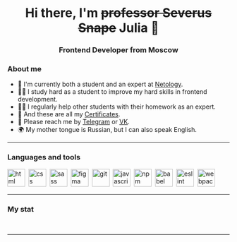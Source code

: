 <div id="header" align="center">
  <h1>Hi there, I'm <del>professor Severus Snape</del> Julia 👋</h1>
  <h3>Frontend Developer from Moscow</h3>
</div>

<!-- <div id="socials" align="center">
  <a href="https://t.me/Severus_Snape_prof">
    <img src="https://img.shields.io/badge/Telegram-blue?style=for-the-badge&logo=telegram&logoColor=white" alt="Telegram">
  </a>
  <a href="https://vk.com/julia_fokanova">
    <img src="https://img.shields.io/badge/Vkontakte-blue?style=for-the-badge&logo=Vk&logoColor=white" alt="Vk">
  </a>
</div> -->

### About me
- 🌱 I'm currently both a student and an expert at [Netology](https://netology.ru).
- 👩‍🎓 I study hard as a student to improve my hard skills in frontend development.
- 👩‍🏫 I regularly help other students with their homework as an expert.
- 📂 And these are all my [Certificates](https://disk.yandex.ru/d/wJtFgtU7jPiKrg).
- 📨 Please reach me by [Telegram](https://t.me/Severus_Snape_prof) or [VK](https://vk.com/julia_fokanova).
- 🌍 My mother tongue is Russian, but I can also speak English.
<!-- - 📄 Here you may find out more about my experiences [CV](ссылка на мой сайт с резюме). -->

---

### Languages and tools

<img src="https://cdn.jsdelivr.net/gh/devicons/devicon/icons/html5/html5-original.svg" title="html" width="40" height="40">&nbsp;
<img src="https://cdn.jsdelivr.net/gh/devicons/devicon/icons/css3/css3-original.svg" title="css" width="40" height="40">&nbsp;
<img src="https://cdn.jsdelivr.net/gh/devicons/devicon/icons/sass/sass-original.svg" title="sass" width="40" height="40">&nbsp;
<img src="https://cdn.jsdelivr.net/gh/devicons/devicon/icons/figma/figma-original.svg" title="figma" width="40" height="40">&nbsp;
<img src="https://cdn.jsdelivr.net/gh/devicons/devicon/icons/git/git-original.svg" title="git" width="40" height="40">&nbsp;
<img src="https://cdn.jsdelivr.net/gh/devicons/devicon/icons/javascript/javascript-original.svg" title="javascript" width="40" height="40">&nbsp;
<img src="https://devicon-website.vercel.app/api/npm/original-wordmark.svg" title="npm" width="40" height="40">&nbsp;
<img src="https://devicon-website.vercel.app/api/babel/original.svg" title="babel" width="40" height="40">&nbsp;
<img src="https://devicon-website.vercel.app/api/eslint/original.svg" title="eslint" width="40" height="40">&nbsp;
<img src="https://devicon-website.vercel.app/api/webpack/original.svg" title="webpack" width="40" height="40">&nbsp;

---

### My stat

<div id="stat" align="center">
  <div>
    <img src="https://github-profile-summary-cards.vercel.app/api/cards/profile-details?username=Professor-Severus-Snape&show_icons=true&theme=dracula" alt="">
  </div>
  <img src="https://github-profile-summary-cards.vercel.app/api/cards/most-commit-language?username=Professor-Severus-Snape&show_icons=true&theme=dracula" alt="">
  <img src="https://github-profile-summary-cards.vercel.app/api/cards/stats?username=Professor-Severus-Snape&show_icons=true&theme=dracula" alt="">
</div>

---
